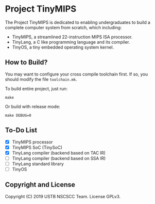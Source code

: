 # Project TinyMIPS

The Project TinyMIPS is dedicated to enabling undergraduates to build a complete computer system from scratch, which including:

* TinyMIPS, a streamlined 22-instruction MIPS ISA processor.
* TinyLang, a C like programming language and its compiler.
* TinyOS, a tiny embedded operating system kernel.

## How to Build?

You may want to configure your cross compile toolchain first. If so, you should modify the file `toolchain.mk`.

To build entire project, just run:

```
make
```

Or build with release mode:

```
make DEBUG=0
```

## To-Do List

- [x] TinyMIPS processor
- [x] TinyMIPS SoC (TinySoC)
- [x] TinyLang compiler (backend based on TAC IR)
- [ ] TinyLang compiler (backend based on SSA IR)
- [ ] TinyLang standard library
- [ ] TinyOS

## Copyright and License

Copyright (C) 2019 USTB NSCSCC Team. License GPLv3.
